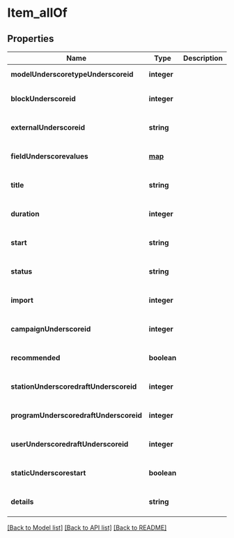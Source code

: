 # Item_allOf

## Properties
Name | Type | Description | Notes
------------ | ------------- | ------------- | -------------
**modelUnderscoretypeUnderscoreid** | **integer** |  | [default to null]
**blockUnderscoreid** | **integer** |  | [optional] [default to null]
**externalUnderscoreid** | **string** |  | [optional] [default to null]
**fieldUnderscorevalues** | [**map**](.md) |  | [optional] [default to null]
**title** | **string** |  | [optional] [default to null]
**duration** | **integer** |  | [optional] [default to null]
**start** | **string** |  | [optional] [default to null]
**status** | **string** |  | [optional] [default to null]
**import** | **integer** |  | [optional] [default to null]
**campaignUnderscoreid** | **integer** |  | [optional] [default to null]
**recommended** | **boolean** |  | [optional] [default to null]
**stationUnderscoredraftUnderscoreid** | **integer** |  | [optional] [default to null]
**programUnderscoredraftUnderscoreid** | **integer** |  | [optional] [default to null]
**userUnderscoredraftUnderscoreid** | **integer** |  | [optional] [default to null]
**staticUnderscorestart** | **boolean** |  | [optional] [default to null]
**details** | **string** |  | [optional] [default to null]

[[Back to Model list]](../README.md#documentation-for-models) [[Back to API list]](../README.md#documentation-for-api-endpoints) [[Back to README]](../README.md)


